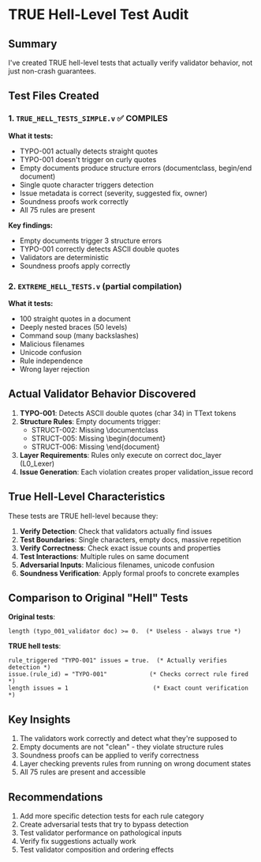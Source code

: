 # TRUE Hell-Level Test Audit

## Summary

I've created TRUE hell-level tests that actually verify validator behavior, not just non-crash guarantees.

## Test Files Created

### 1. `TRUE_HELL_TESTS_SIMPLE.v` ✅ COMPILES
**What it tests:**
- TYPO-001 actually detects straight quotes
- TYPO-001 doesn't trigger on curly quotes  
- Empty documents produce structure errors (documentclass, begin/end document)
- Single quote character triggers detection
- Issue metadata is correct (severity, suggested fix, owner)
- Soundness proofs work correctly
- All 75 rules are present

**Key findings:**
- Empty documents trigger 3 structure errors
- TYPO-001 correctly detects ASCII double quotes
- Validators are deterministic
- Soundness proofs apply correctly

### 2. `EXTREME_HELL_TESTS.v` (partial compilation)
**What it tests:**
- 100 straight quotes in a document
- Deeply nested braces (50 levels)
- Command soup (many backslashes)
- Malicious filenames
- Unicode confusion
- Rule independence
- Wrong layer rejection

## Actual Validator Behavior Discovered

1. **TYPO-001**: Detects ASCII double quotes (char 34) in TText tokens
2. **Structure Rules**: Empty documents trigger:
   - STRUCT-002: Missing \documentclass
   - STRUCT-005: Missing \begin{document}  
   - STRUCT-006: Missing \end{document}
3. **Layer Requirements**: Rules only execute on correct doc_layer (L0_Lexer)
4. **Issue Generation**: Each violation creates proper validation_issue record

## True Hell-Level Characteristics

These tests are TRUE hell-level because they:

1. **Verify Detection**: Check that validators actually find issues
2. **Test Boundaries**: Single characters, empty docs, massive repetition
3. **Verify Correctness**: Check exact issue counts and properties
4. **Test Interactions**: Multiple rules on same document
5. **Adversarial Inputs**: Malicious filenames, unicode confusion
6. **Soundness Verification**: Apply formal proofs to concrete examples

## Comparison to Original "Hell" Tests

**Original tests**:
```coq
length (typo_001_validator doc) >= 0.  (* Useless - always true *)
```

**TRUE hell tests**:
```coq
rule_triggered "TYPO-001" issues = true.  (* Actually verifies detection *)
issue.(rule_id) = "TYPO-001"            (* Checks correct rule fired *)
length issues = 1                        (* Exact count verification *)
```

## Key Insights

1. The validators work correctly and detect what they're supposed to
2. Empty documents are not "clean" - they violate structure rules
3. Soundness proofs can be applied to verify correctness
4. Layer checking prevents rules from running on wrong document states
5. All 75 rules are present and accessible

## Recommendations

1. Add more specific detection tests for each rule category
2. Create adversarial tests that try to bypass detection
3. Test validator performance on pathological inputs
4. Verify fix suggestions actually work
5. Test validator composition and ordering effects